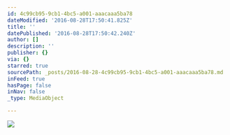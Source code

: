 ```yaml
---
id: 4c99cb95-9cb1-4bc5-a001-aaacaaa5ba78
dateModified: '2016-08-28T17:50:41.825Z'
title: ''
datePublished: '2016-08-28T17:50:42.240Z'
author: []
description: ''
publisher: {}
via: {}
starred: true
sourcePath: _posts/2016-08-28-4c99cb95-9cb1-4bc5-a001-aaacaaa5ba78.md
inFeed: true
hasPage: false
inNav: false
_type: MediaObject

---
```

![](https://the-grid-user-content.s3-us-west-2.amazonaws.com/0fad1506-8f94-4cd7-a912-f73390167d5d.png)